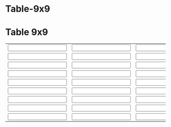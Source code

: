 # Table-9x9
<html>
    <link rel="stylesheet"
    href="style.css">
    <h1>Table 9x9</h1>
        <table>
            <tr>
                <td><input width="90" value=""></td>
                <td><input width="90" value=""></td>
                <td><input width="90" value=""></td>
                <td><input width="90" value=""></td>
                <td><input width="90" value=""></td>
                <td><input width="90" value=""></td>
                <td><input width="90" value=""></td>
                <td><input width="90" value=""></td>
                <td><input width="90" value=""></td>
            </tr>
            <tr>
                <td><input width="90" value=""></td>
                <td><input width="90" value=""></td>
                <td><input width="90" value=""></td>
                <td><input width="90" value=""></td>
                <td><input width="90" value=""></td>
                <td><input width="90" value=""></td>
                <td><input width="90" value=""></td>
                <td><input width="90" value=""></td>
                <td><input width="90" value=""></td>
            </tr>
            <tr>
                <td><input width="90" value=""></td>
                <td><input width="90" value=""></td>
                <td><input width="90" value=""></td>
                <td><input width="90" value=""></td>
                <td><input width="90" value=""></td>
                <td><input width="90" value=""></td>
                <td><input width="90" value=""></td>
                <td><input width="90" value=""></td>
                <td><input width="90" value=""></td>
            </tr>
            <tr>
                <td><input width="90" value=""></td>
                <td><input width="90" value=""></td>
                <td><input width="90" value=""></td>
                <td><input width="90" value=""></td>
                <td><input width="90" value=""></td>
                <td><input width="90" value=""></td>
                <td><input width="90" value=""></td>
                <td><input width="90" value=""></td>
                <td><input width="90" value=""></td>
            </tr>
            <tr>
                <td><input width="90" value=""></td>
                <td><input width="90" value=""></td>
                <td><input width="90" value=""></td>
                <td><input width="90" value=""></td>
                <td><input width="90" value=""></td>
                <td><input width="90" value=""></td>
                <td><input width="90" value=""></td>
                <td><input width="90" value=""></td>
                <td><input width="90" value=""></td>
            </tr>
            <tr>
                <td><input width="90" value=""></td>
                <td><input width="90" value=""></td>
                <td><input width="90" value=""></td>
                <td><input width="90" value=""></td>
                <td><input width="90" value=""></td>
                <td><input width="90" value=""></td>
                <td><input width="90" value=""></td>
                <td><input width="90" value=""></td>
                <td><input width="90" value=""></td>
            </tr>
            <tr>
                <td><input width="90" value=""></td>
                <td><input width="90" value=""></td>
                <td><input width="90" value=""></td>
                <td><input width="90" value=""></td>
                <td><input width="90" value=""></td>
                <td><input width="90" value=""></td>
                <td><input width="90" value=""></td>
                <td><input width="90" value=""></td>
                <td><input width="90" value=""></td>
            </tr>
            <tr>
                <td><input width="90" value=""></td>
                <td><input width="90" value=""></td>
                <td><input width="90" value=""></td>
                <td><input width="90" value=""></td>
                <td><input width="90" value=""></td>
                <td><input width="90" value=""></td>
                <td><input width="90" value=""></td>
                <td><input width="90" value=""></td>
                <td><input width="90" value=""></td>
            </tr>
            <tr>
                <td><input width="90" value=""></td>
                <td><input width="90" value=""></td>
                <td><input width="90" value=""></td>
                <td><input width="90" value=""></td>
                <td><input width="90" value=""></td>
                <td><input width="90" value=""></td>
                <td><input width="90" value=""></td>
                <td><input width="90" value=""></td>
                <td><input width="90" value=""></td>
            </tr>
        </table>
</html>

